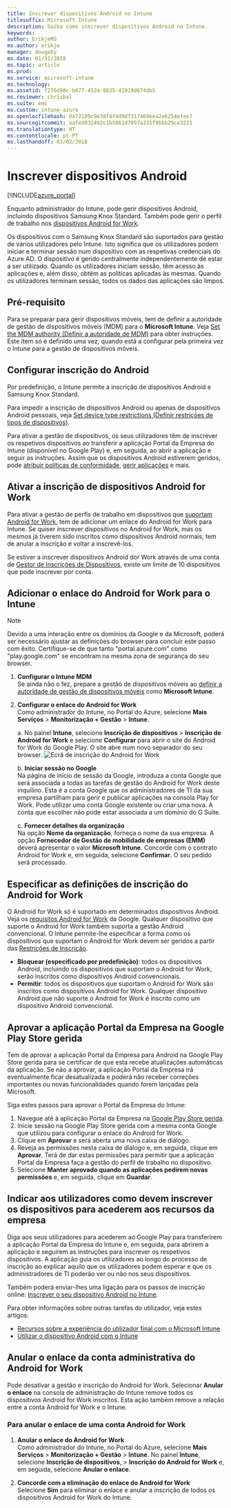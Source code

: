 ```yaml
---
title: Inscrever dispositivos Android no Intune
titlesuffix: Microsoft Intune
description: Saiba como inscrever dispositivos Android no Intune.
keywords: 
author: ErikjeMS
ms.author: erikje
manager: dougeby
ms.date: 01/31/2018
ms.topic: article
ms.prod: 
ms.service: microsoft-intune
ms.technology: 
ms.assetid: f276d98c-b077-452a-8835-41919d674db5
ms.reviewer: chrisbal
ms.suite: ems
ms.custom: intune-azure
ms.openlocfilehash: 0a72199c9e38f4f4d9d7317469eea2e6254efee7
ms.sourcegitcommit: aafed032492c1b5861d7097a335f9bbb29ce3221
ms.translationtype: HT
ms.contentlocale: pt-PT
ms.lasthandoff: 03/02/2018
---
```

# <a name="enroll-android-devices"></a>Inscrever dispositivos Android

[!INCLUDE[azure_portal](./includes/azure_portal.md)]

Enquanto administrador do Intune, pode gerir dispositivos Android, incluindo dispositivos Samsung Knox Standard. Também pode gerir o perfil de trabalho nos [dispositivos Android for Work](#enable-enrollment-of-android-for-work-devices).

Os dispositivos com o Samsung Knox Standard são suportados para gestão de vários utilizadores pelo Intune. Isto significa que os utilizadores podem iniciar e terminar sessão num dispositivo com as respetivas credenciais do Azure AD. O dispositivo é gerido centralmente independentemente de estar a ser utilizado. Quando os utilizadores iniciam sessão, têm acesso às aplicações e, além disso, obtêm as políticas aplicadas às mesmas. Quando os utilizadores terminam sessão, todos os dados das aplicações são limpos.

## <a name="prerequisite"></a>Pré-requisito

Para se preparar para gerir dispositivos móveis, tem de definir a autoridade de gestão de dispositivos móveis (MDM) para o **Microsoft Intune**. Veja [Set the MDM authority (Definir a autoridade de MDM)](mdm-authority-set.md) para obter instruções. Este item só é definido uma vez, quando está a configurar pela primeira vez o Intune para a gestão de dispositivos móveis.

## <a name="set-up-android-enrollment"></a>Configurar inscrição do Android

Por predefinição, o Intune permite a inscrição de dispositivos Android e Samsung Knox Standard.

Para impedir a inscrição de dispositivos Android ou apenas de dispositivos Android pessoais, veja [Set device type restrictions (Definir restrições de tipos de dispositivos)](enrollment-restrictions-set.md).

Para ativar a gestão de dispositivos, os seus utilizadores têm de inscrever os respetivos dispositivos ao transferir a aplicação Portal da Empresa do Intune (disponível no Google Play) e, em seguida, ao abrir a aplicação e seguir as instruções. Assim que os dispositivos Android estiverem geridos, pode [atribuir políticas de conformidade](compliance-policy-create-android.md), [gerir aplicações](app-management.md) e mais.

## <a name="enable-enrollment-of-android-for-work-devices"></a>Ativar a inscrição de dispositivos Android for Work

Para ativar a gestão de perfis de trabalho em dispositivos que [suportam Android for Work](https://support.google.com/work/android/answer/6174145?hl=en&ref_topic=6151012), tem de adicionar um enlace do Android for Work para Intune. Se quiser inscrever dispositivos no Android for Work, mas os mesmos já tiverem sido inscritos como dispositivos Android normais, tem de anular a inscrição e voltar a inscrevê-los.

Se estiver a inscrever dispositivos Android dor Work através de uma conta de [Gestor de Inscrições de Dispositivos](device-enrollment-manager-enroll.md), existe um limite de 10 dispositivos que pode inscrever por conta.

## <a name="add-android-for-work-binding-for-intune"></a>Adicionar o enlace do Android for Work para o Intune

> [!NOTE]
> Devido a uma interação entre os domínios da Google e da Microsoft, poderá ser necessário ajustar as definições do browser para concluir este passo com êxito.  Certifique-se de que tanto "portal.azure.com" como "play.google.com" se encontram na mesma zona de segurança do seu browser.

1. **Configurar o Intune MDM**<br>
Se ainda não o fez, prepare a gestão de dispositivos móveis ao [definir a autoridade de gestão de dispositivos móveis](mdm-authority-set.md) como **Microsoft Intune**.
2. **Configurar o enlace do Android for Work**<br>
    Como administrador do Intune, no Portal do Azure, selecione **Mais Serviços** > **Monitorização + Gestão** > **Intune**.

   a. No painel **Intune**, selecione **Inscrição de dispositivos** > **Inscrição de Android for Work** e selecione **Configurar** para abrir o site do Android for Work do Google Play. O site abre num novo separador do seu browser.
   ![Ecrã de inscrição do Android for Work](./media/android-work-bind.png)

   b. **Iniciar sessão no Google**<br>
   Na página de início de sessão da Google, introduza a conta Google que será associada a todas as tarefas de gestão do Android for Work deste inquilino. Esta é a conta Google que os administradores de TI da sua empresa partilham para gerir e publicar aplicações na consola Play for Work. Pode utilizar uma conta Google existente ou criar uma nova.  A conta que escolher não pode estar associada a um domínio do G Suite.

   c. **Fornecer detalhes da organização**<br>
   Na opção **Nome da organização**, forneça o nome da sua empresa. A opção **Fornecedor de Gestão de mobilidade de empresas (EMM)** deverá apresentar o valor **Microsoft Intune**. Concorde com o contrato Android for Work e, em seguida, selecione **Confirmar**. O seu pedido será processado.

## <a name="specify-android-for-work-enrollment-settings"></a>Especificar as definições de inscrição do Android for Work
O Android for Work só é suportado em determinados dispositivos Android. Veja os [requisitos Android for Work](https://support.google.com/work/android/answer/6174145?hl=en&ref_topic=6151012%20style=%22target=new_window%22) da Google. Qualquer dispositivo que suporte o Android for Work também suporta a gestão Android convencional. O Intune permite-lhe especificar a forma como os dispositivos que suportam o Android for Work devem ser geridos a partir das [Restrições de Inscrição](enrollment-restrictions-set.md).

- **Bloquear (especificado por predefinição)**: todos os dispositivos Android, incluindo os dispositivos que suportam o Android for Work, serão inscritos como dispositivos Android convencionais.
- **Permitir**: todos os dispositivos que suportam o Android for Work são inscritos como dispositivos Android for Work. Qualquer dispositivo Android que não suporte o Android for Work é inscrito como um dispositivo Android convencional.

## <a name="approve-the-company-portal-app-in-the-managed-google-play-store"></a>Aprovar a aplicação Portal da Empresa na Google Play Store gerida
Tem de aprovar a aplicação Portal da Empresa para Android na Google Play Store gerida para se certificar de que esta recebe atualizações automáticas da aplicação. Se não a aprovar, a aplicação Portal da Empresa irá eventualmente ficar desatualizada e poderá não receber correções importantes ou novas funcionalidades quando forem lançadas pela Microsoft.

Siga estes passos para aprovar o Portal da Empresa do Intune:

1.  Navegue até à aplicação Portal da Empresa na [Google Play Store gerida](https://play.google.com/work/apps/details?id=com.microsoft.windowsintune.companyportal).
2.  Inicie sessão na Google Play Store gerida com a mesma conta Google que utilizou para configurar o enlace do Android for Work.
3.  Clique em **Aprovar** e será aberta uma nova caixa de diálogo.
4.  Reveja as permissões nesta caixa de diálogo e, em seguida, clique em **Aprovar**. Terá de dar estas permissões para permitir que a aplicação Portal da Empresa faça a gestão do perfil de trabalho no dispositivo.
5.  Selecione **Manter aprovado quando as aplicações pedirem novas permissões** e, em seguida, clique em **Guardar**.

<!--  ## Next steps for Android for Work
After configuring the Android for Work binding and settings, you can do the following:
- [Deploy Android for Work apps](android-for-work-apps.md)
- [Add Android for Work configuration policies](android-for-work-policy-settings-in-microsoft-intune.md)  -->

## <a name="tell-your-users-how-to-enroll-their-devices-to-access-company-resources"></a>Indicar aos utilizadores como devem inscrever os dispositivos para acederem aos recursos da empresa

Diga aos seus utilizadores para acederem ao Google Play para transferirem a aplicação Portal da Empresa do Intune e, em seguida, para abrirem a aplicação e seguirem as instruções para inscrever os respetivos dispositivos. A aplicação guia os utilizadores ao longo do processo de inscrição ao explicar aquilo que os utilizadores podem esperar e que os administradores de TI poderão ver ou não nos seus dispositivos.

Também poderá enviar-lhes uma ligação para os passos de inscrição online: [Inscrever o seu dispositivo Android no Intune](https://docs.microsoft.com/intune-user-help/enroll-your-device-in-intune-android).

Para obter informações sobre outras tarefas do utilizador, veja estes artigos:

- [Recursos sobre a experiência do utilizador final com o Microsoft Intune](end-user-educate.md)
- [Utilizar o dispositivo Android com o Intune](https://docs.microsoft.com/intune-user-help/using-your-android-device-with-intune)

## <a name="unbind-your-android-for-work-administrative-account"></a>Anular o enlace da conta administrativa do Android for Work

Pode desativar a gestão e inscrição do Android for Work. Selecionar **Anular o enlace** na consola de administração do Intune remove todos os dispositivos Android for Work inscritos. Esta ação também remove a relação entre a conta Android for Work e o Intune.

### <a name="to-unbind-an-android-for-work-account"></a>Para anular o enlace de uma conta Android for Work

1. **Anular o enlace do Android for Work**<br>
    Como administrador do Intune, no Portal do Azure, selecione **Mais Serviços** > **Monitorização + Gestão** > **Intune**.  No painel **Intune**, selecione **Inscrição de dispositivos**, > **Inscrição do Android for Work** e, em seguida, selecione **Anular o enlace**.

2. **Concorde com a eliminação do enlace do Android for Work**<br>
  Selecione **Sim** para eliminar o enlace e anular a inscrição de todos os dispositivos Android for Work do Intune.

